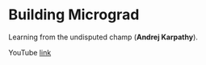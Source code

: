 # Building Micrograd

Learning from the undisputed champ (**Andrej Karpathy**).

YouTube [link](https://youtu.be/VMj-3S1tku0)
